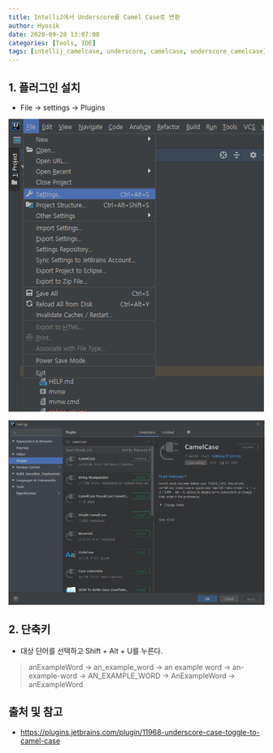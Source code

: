 ```yaml
---
title: IntelliJ에서 Underscore를 Camel Case로 변환
author: Hyosik
date: 2020-09-28 13:07:00
categories: [Tools, IDE]
tags: [intellij_camelcase, underscore, camelcase, underscore_camelcase]
---
```


## 1. 플러그인 설치

* File → settings → Plugins

![img001](/assets/img/2020-09-28-intellij-underscore-case-toggle-to-camel-case/img001.png)

![img002](/assets/img/2020-09-28-intellij-underscore-case-toggle-to-camel-case/img002.png)

## 2. 단축키

* 대상 단어를 선택하고 Shift + Alt + U를 누른다.

> anExampleWord → an_example_word → an example word → an-example-word → AN_EXAMPLE_WORD → AnExampleWord → anExampleWord

## 출처 및 참고
* <https://plugins.jetbrains.com/plugin/11968-underscore-case-toggle-to-camel-case>

